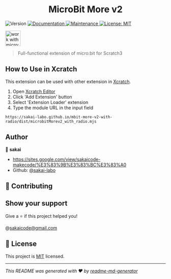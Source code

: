 <h1 align="center">MicroBit More v2</h1>
<p>
  <img alt="Version" src="https://img.shields.io/badge/version-0.2.4-blue.svg?cacheSeconds=2592000" />
  <a href="https://microbit-more.github.io/mbit-more-v2" target="_blank">
    <img alt="Documentation" src="https://img.shields.io/badge/documentation-yes-brightgreen.svg" />
  </a>
  <a href="https://github.com/microbit-more/mbit-more-v2/graphs/commit-activity" target="_blank">
    <img alt="Maintenance" src="https://img.shields.io/badge/Maintained%3F-yes-green.svg" />
  </a>
  <a href="https://github.com/microbit-more/mbit-more-v2/blob/master/LICENSE" target="_blank">
    <img alt="License: MIT" src="https://img.shields.io/github/license/microbit-more/mbit-more-v2" />
  </a>
</p>
<p>
  <img alt="work with micro:bit v1 and v2" src="https://cdn.sanity.io/images/ajwvhvgo/production/17d9277789c6f781092ee9c2f6993b0457c6ce94-1454x421.png" height="48">
</p>

> Full-functional extension of micro:bit for Scratch3


## How to Use in Xcratch 

This extension can be used with other extension in [Xcratch](https://xcratch.github.io/). 
1. Open [Xcratch Editor](https://xcratch.github.io/editor)
2. Click 'Add Extension' button
3. Select 'Extension Loader' extension
4. Type the module URL in the input field 
```
https://sakai-labo.github.io/mbit-more-v2-with-radio/dist/microbitMorev2_with_radio.mjs
```

## Author

👤 **sakai**

* https://sites.google.com/view/sakaicode-makecode/%E3%83%9B%E3%83%BC%E3%83%A0
* Github: [@sakai-labo](https://github.com/sakai-labo)

## 🤝 Contributing



## Show your support

Give a ⭐️ if this project helped you!

@sakaicode@gmail.com
## 📝 License

This project is [MIT](https://github.com/microbit-more/mbit-more-v2/blob/master/LICENSE) licensed.

***
_This README was generated with ❤️ by [readme-md-generator](https://github.com/kefranabg/readme-md-generator)_